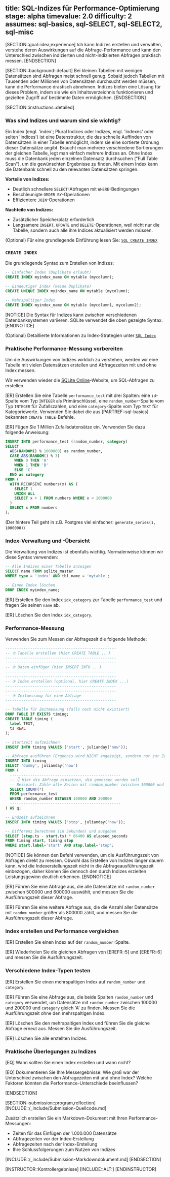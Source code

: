 title: SQL-Indizes für Performance-Optimierung
stage: alpha
timevalue: 2.0
difficulty: 2
assumes: sql-basics, sql-SELECT, sql-SELECT2, sql-misc
---

[SECTION::goal::idea,experience]
Ich kann Indizes erstellen und verwalten, verstehe deren Auswirkungen auf die 
Abfrage-Performance und kann den Unterschied zwischen indizierten und 
nicht-indizierten Abfragen praktisch messen.
[ENDSECTION]

[SECTION::background::default]
Bei kleinen Tabellen mit wenigen Datensätzen sind Abfragen meist schnell genug.
Sobald jedoch Tabellen mit Tausenden oder Millionen von Datensätzen durchsucht 
werden müssen, kann die Performance drastisch abnehmen.
Indizes bieten eine Lösung für dieses Problem, indem sie wie ein 
Inhaltsverzeichnis funktionieren und gezielten Zugriff auf bestimmte Daten ermöglichen.
[ENDSECTION]

[SECTION::instructions::detailed]

### Was sind Indizes und warum sind sie wichtig?

Ein Index (engl. 'index'; Plural Indices oder Indizes, engl. 'indexes' oder selten 'indices') 
ist eine Datenstruktur, die das schnelle Auffinden von Datensätzen 
in einer Tabelle ermöglicht, indem sie eine sortierte Ordnung dieser Datensätze angibt.
Braucht man mehrere verschiedene Sortierungen der gleichen Tabelle, legt man 
einfach mehrere Indizes an.
Ohne Index muss die Datenbank jeden einzelnen Datensatz durchsuchen 
("Full Table Scan"), um die gewünschten Ergebnisse zu finden.
Mit einem Index kann die Datenbank schnell zu den relevanten Datensätzen springen.

**Vorteile von Indizes:**

- Deutlich schnellere `SELECT`-Abfragen mit `WHERE`-Bedingungen
- Beschleunigte `ORDER BY`-Operationen  
- Effizientere `JOIN`-Operationen

**Nachteile von Indizes:**

- Zusätzlicher Speicherplatz erforderlich
- Langsamere `INSERT`, `UPDATE` und `DELETE`-Operationen,
  weil nicht nur die Tabelle, sondern auch alle ihre Indices aktualisiert werden müssen.

(Optional) Für eine grundlegende Einführung lesen Sie:
[`SQL CREATE INDEX`](https://www.w3schools.com/sql/sql_create_index.asp)

<!-- time estimate: 15 min -->

### `CREATE INDEX`

Die grundlegende Syntax zum Erstellen von Indizes:

```sql
-- Einfacher Index (Duplikate erlaubt)
CREATE INDEX myindex_name ON mytable (mycolumn);

-- Eindeutiger Index (keine Duplikate)
CREATE UNIQUE INDEX myindex_name ON mytable (mycolumn);

-- Mehrspaltiger Index
CREATE INDEX myindex_name ON mytable (mycolumn1, mycolumn2);
```

[NOTICE]
Die Syntax für Indizes kann zwischen verschiedenen Datenbanksystemen variieren.
SQLite verwendet die oben gezeigte Syntax.
[ENDNOTICE]

(Optional) Detaillierte Informationen zu Index-Strategien unter
[`SQL Index`](https://www.tutorialspoint.com/sql/sql-indexes.htm)

<!-- time estimate: 10 min -->

### Praktische Performance-Messung vorbereiten

Um die Auswirkungen von Indizes wirklich zu verstehen, werden wir eine Tabelle 
mit vielen Datensätzen erstellen und Abfragezeiten mit und ohne Index messen.

Wir verwenden wieder die 
[SQLite Online](https://sqliteonline.com)-Website, 
um SQL-Abfragen zu erstellen. 

[ER] Erstellen Sie eine Tabelle `performance_test` mit drei Spalten: eine `id`-Spalte vom Typ 
`INTEGER` als Primärschlüssel, eine `random_number`-Spalte vom Typ `INTEGER` für Zufallszahlen, 
und eine `category`-Spalte vom Typ `TEXT` für Kategoriewerte. Verwenden Sie dabei die aus 
[PARTREF::sql-basics] bekannten `CREATE TABLE`-Befehle.

[ER] Fügen Sie 1 Million Zufallsdatensätze ein. 
Verwenden Sie dazu folgende Anweisung:

```sql
INSERT INTO performance_test (random_number, category)
SELECT 
  ABS(RANDOM() % 1000000) as random_number,
  CASE ABS(RANDOM() % 3)
    WHEN 0 THEN 'A'
    WHEN 1 THEN 'B'
    ELSE 'C'
  END as category
FROM (
  WITH RECURSIVE numbers(x) AS (
    SELECT 1
    UNION ALL
    SELECT x + 1 FROM numbers WHERE x < 1000000
  )
  SELECT x FROM numbers
);
```
(Der hintere Teil geht in z.B. Postgres viel einfacher: `generate_series(1, 1000000)`)
<!-- time estimate: 10 min -->

### Index-Verwaltung und -Übersicht

Die Verwaltung von Indizes ist ebenfalls wichtig. 
Normalerweise können wir diese Syntax verwenden:

```sql
-- Alle Indizes einer Tabelle anzeigen
SELECT name FROM sqlite_master 
WHERE type = 'index' AND tbl_name = 'mytable';

-- Einen Index löschen
DROP INDEX myindex_name;
```

[ER] Erstellen Sie den Index `idx_category` zur Tabelle `performance_test` und
fragen Sie seinen `name` ab.

[ER] Löschen Sie den Index `idx_category`.

<!-- time estimate: 10 min -->

### Performance-Messung

Verwenden Sie zum Messen der Abfragezeit die folgende Methode:

```sql
-------------------------------------------------
-- ① Tabelle erstellen (hier CREATE TABLE ...)
-------------------------------------------------
-------------------------------------------------
-- ② Daten einfügen (hier INSERT INTO ...)
-------------------------------------------------
-------------------------------------------------
-- ③ Index erstellen (optional, hier CREATE INDEX ...)
-------------------------------------------------
-------------------------------------------------
-- ④ Zeitmessung für eine Abfrage
-------------------------------------------------

-- Tabelle für Zeitmessung (falls noch nicht existiert)
DROP TABLE IF EXISTS timing;
CREATE TABLE timing (
  label TEXT,
  ts REAL
);

-- Startzeit aufzeichnen
INSERT INTO timing VALUES ('start', julianday('now'));

-- Abfrage ausführen (Ergebnis wird NICHT angezeigt, sondern nur zur Zeitmessung genutzt)
INSERT INTO timing
SELECT 'dummy', julianday('now') 
FROM (
  -------------------------------------------------
  -- 👇 Hier die Abfrage einsetzen, die gemessen werden soll
  -- Beispiel: Zähle alle Zeilen mit random_number zwischen 100000 und 200000
  SELECT COUNT(*) 
  FROM performance_test 
  WHERE random_number BETWEEN 100000 AND 200000
  -------------------------------------------------
) AS q;

-- Endzeit aufzeichnen
INSERT INTO timing VALUES ('stop', julianday('now'));

-- Differenz berechnen (in Sekunden) und ausgeben
SELECT (stop.ts - start.ts) * 86400 AS elapsed_seconds
FROM timing start, timing stop
WHERE start.label='start' AND stop.label='stop';
```

[NOTICE]
Sie können den Befehl verwenden, um die Ausführungszeit von Abfragen direkt zu messen. 
Obwohl das Erstellen von Indizes länger dauern kann, wird die Indexerstellungszeit nicht in die Abfrageausführungszeit einbezogen, 
daher können Sie dennoch den durch Indizes erzielten Leistungsgewinn deutlich erkennen.
[ENDNOTICE]

[ER] Führen Sie eine Abfrage aus, die alle Datensätze mit `random_number` zwischen 500000 und 600000 auswählt, und messen Sie die Ausführungszeit dieser Abfrage.

[ER] Führen Sie eine weitere Abfrage aus, die die Anzahl aller Datensätze mit `random_number` größer als 800000 zählt, und messen Sie die Ausführungszeit dieser Abfrage.

<!-- time estimate: 25 min -->

### Index erstellen und Performance vergleichen

[ER] Erstellen Sie einen Index auf der `random_number`-Spalte.

[ER] Wiederholen Sie die gleichen Abfragen von [EREFR::5] und [EREFR::6] und messen Sie die Ausführungszeit.

<!-- time estimate: 10 min -->

### Verschiedene Index-Typen testen

[ER] Erstellen Sie einen mehrspaltigen Index auf `random_number` und `category`.

[ER] Führen Sie eine Abfrage aus, die beide Spalten `random_number` und `category` verwendet, 
um Datensätze mit `random_number` zwischen 100000 und 200000 und `category` 
gleich 'A' zu finden. Messen Sie die Ausführungszeit ohne den mehrspaltigen Index.

[ER] Löschen Sie den mehrspaltigen Index und führen Sie die gleiche Abfrage erneut aus. 
Messen Sie die Ausführungszeit.

[ER] Löschen Sie alle erstellten Indizes.


<!-- time estimate: 20 min -->


### Praktische Überlegungen zu Indizes

[EQ] Wann sollten Sie einen Index erstellen und wann nicht?

[EQ] Dokumentieren Sie Ihre Messergebnisse: Wie groß war der Unterschied 
zwischen den Abfragezeiten mit und ohne Index? 
Welche Faktoren könnten die Performance-Unterschiede beeinflussen?

<!-- time estimate: 25 min -->



[ENDSECTION]

[SECTION::submission::program,reflection]
[INCLUDE::/_include/Submission-Quellcode.md]

Zusätzlich erstellen Sie ein Markdown-Dokument mit Ihren Performance-Messungen:

- Zeiten für das Einfügen der 1.000.000 Datensätze
- Abfragezeiten vor der Index-Erstellung
- Abfragezeiten nach der Index-Erstellung  
- Ihre Schlussfolgerungen zum Nutzen von Indizes

[INCLUDE::/_include/Submission-Markdowndokument.md]
[ENDSECTION]

[INSTRUCTOR::Kontrollergebnisse]
[INCLUDE::ALT:]
[ENDINSTRUCTOR]